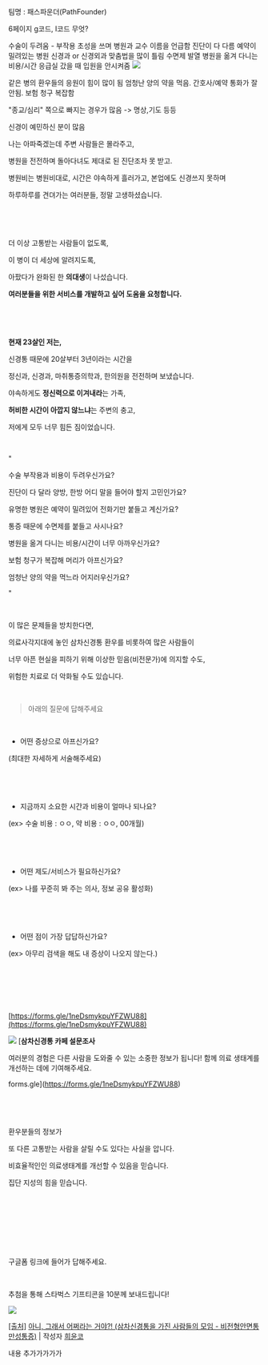 팀명 : 패스파운더(PathFounder)

6페이지
g코드, I코드 무엇?

수술이 두려움 - 부작용
초성을 쓰며 병원과 교수 이름을 언급함
진단이 다 다름
예약이 밀려있는 병원
신경과 or 신경외과
맞춤법을 많이 틀림
수면제
발열
병원을 옮겨 다니는 비용/시간
응급실 갔을 때 입원을 안시켜줌
![](https://i.imgur.com/frscBuA.png)

같은 병의 환우들의 응원이 힘이 많이 됨
엄청난 양의 약을 먹음.
간호사/예약 통화가 잘 안됨. 
보험 청구 복잡함

"종교/심리" 쪽으로 빠지는 경우가 많음
-> 명상,기도 등등

신경이 예민하신 분이 많음 


나는 아파죽겠는데 주변 사람들은 몰라주고,

병원을 전전하며 돌아다녀도 제대로 된 진단조차 못 받고.

병원비는 병원비대로, 시간은 야속하게 흘러가고, 본업에도 신경쓰지 못하며

하루하루를 견뎌가는 여러분들, 정말 고생하셨습니다.

​

​

더 이상 고통받는 사람들이 없도록,

이 병이 더 세상에 알려지도록,

아팠다가 완화된 한 **의대생**이 나섰습니다.

**여러분들을 위한 서비스를 개발하고 싶어 도움을 요청합니다.**

​

​

**현재 23살인 저는,**

신경통 때문에 20살부터 3년이라는 시간을

정신과, 신경과, 마취통증의학과, 한의원을 전전하며 보냈습니다.

야속하게도 **정신력으로 이겨내라**는 가족,

**허비한 시간이 아깝지 않느냐**는 주변의 충고,

저에게 모두 너무 힘든 짐이었습니다.

​

"

수술 부작용과 비용이 두려우신가요?

진단이 다 달라 양방, 한방 어디 말을 들어야 할지 고민인가요?

유명한 병원은 예약이 밀려있어 전화기만 붙들고 계신가요?

통증 때문에 수면제를 붙들고 사시나요?

병원을 옮겨 다니는 비용/시간이 너무 아까우신가요?

보험 청구가 복잡해 머리가 아프신가요?

엄청난 양의 약을 먹느라 어지러우신가요?

"

​

이 많은 문제들을 방치한다면,

의료사각지대에 놓인 삼차신경통 환우를 비롯하여 많은 사람들이

너무 아픈 현실을 피하기 위해 이상한 믿음(비전문가)에 의지할 수도,

위험한 치료로 더 악화될 수도 있습니다.

​

> 아래의 질문에 답해주세요

​

- 어떤 증상으로 아프신가요?

(최대한 자세하게 서술해주세요)

​

​

- 지금까지 소요한 시간과 비용이 얼마나 되나요?

(ex> 수술 비용 : ㅇㅇ, 약 비용 : ㅇㅇ, 00개월)

​

​

- 어떤 제도/서비스가 필요하신가요?

(ex> 나를 꾸준히 봐 주는 의사, 정보 공유 활성화)

​

​

- 어떤 점이 가장 답답하신가요?

(ex> 아무리 검색을 해도 내 증상이 나오지 않는다.)

​

​

​

[https://forms.gle/1neDsmykpuYFZWU88](https://forms.gle/1neDsmykpuYFZWU88)

[![](https://dthumb-phinf.pstatic.net/?src=%22https%3A%2F%2Flh4.googleusercontent.com%2Fg7Kwq9hVaTWo8xo8HHa8cIdG7I9TeNSdGUW-EAsB-WYBW3WcKMi3pWCyzZPs2JFsF2fISdLvpic%3Dw1200-h630-p%22&type=ff120)](https://forms.gle/1neDsmykpuYFZWU88) [**삼차신경통 카페 설문조사**

여러분의 경험은 다른 사람을 도와줄 수 있는 소중한 정보가 됩니다! 함께 의료 생태계를 개선하는 데에 기여해주세요.

forms.gle](https://forms.gle/1neDsmykpuYFZWU88)

​

​

환우분들의 정보가

또 다른 고통받는 사람을 살릴 수도 있다는 사실을 압니다.

비효율적인인 의료생태계를 개선할 수 있음을 믿습니다.

집단 지성의 힘을 믿습니다.

​

​

​

​

구글폼 링크에 들어가 답해주세요.

​

추첨을 통해 스타벅스 기프티콘을 10분께 보내드립니다!

[![](https://storep-phinf.pstatic.net/ogq_5e54ff99a7f73/original_8.png?type=p50_50)](https://cafe.naver.com/ca-fe/cafes/24974252/articles/12009?referrerAllArticles=true&oldPath=%2FArticleRead.nhn%3Fclubid%3D24974252%26articleid%3D12009%26referrerAllArticles%3Dtrue#)

[[출처]](https://cafe.naver.com/ca-fe/cafes/24974252/articles/12009?referrerAllArticles=true&oldPath=%2FArticleRead.nhn%3Fclubid%3D24974252%26articleid%3D12009%26referrerAllArticles%3Dtrue#) [아니, 그래서 어쩌라는 거야?! (삼차신경통을 가진 사람들의 모임 - 비전형안면통 만성통증)](https://cafe.naver.com/3chasin/12009) | 작성자 [희윤코](https://cafe.naver.com/3chasin.cafe?iframe_url=%2Fca-fe%2Fcafes%2F24974252%2Fmembers%2Fdy0mWYYfqbAF_s_E4qtt3g)




내용 추가가가가가